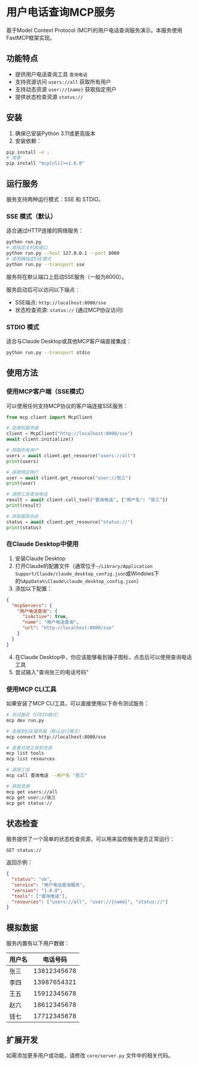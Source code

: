 # 用户电话查询MCP服务

基于Model Context Protocol (MCP)的用户电话查询服务演示。本服务使用FastMCP框架实现。

## 功能特点

- 提供用户电话查询工具 `查询电话`
- 支持资源访问 `users://all` 获取所有用户
- 支持动态资源 `user://{name}` 获取指定用户
- 提供状态检查资源 `status://`

## 安装

1. 确保已安装Python 3.11或更高版本
2. 安装依赖：

```bash
pip install -e .
# 或者
pip install "mcp[cli]>=1.6.0"
```

## 运行服务

服务支持两种运行模式：SSE 和 STDIO。

### SSE 模式（默认）

适合通过HTTP连接的网络服务：

```bash
python run.py
# 或指定主机和端口
python run.py --host 127.0.0.1 --port 8080
# 或明确指定SSE模式
python run.py --transport sse
```

服务将在默认端口上启动SSE服务（一般为8000）。

服务启动后可以访问以下端点：
- SSE端点: `http://localhost:8000/sse`
- 状态检查资源: `status://` (通过MCP协议访问)

### STDIO 模式

适合与Claude Desktop或其他MCP客户端直接集成：

```bash
python run.py --transport stdio
```

## 使用方法

### 使用MCP客户端（SSE模式）

可以使用任何支持MCP协议的客户端连接SSE服务：

```python
from mcp.client import McpClient

# 连接到服务器
client = McpClient("http://localhost:8000/sse")
await client.initialize()

# 获取所有用户
users = await client.get_resource("users://all")
print(users)

# 获取特定用户
user = await client.get_resource("user://张三")
print(user)

# 调用工具查询电话
result = await client.call_tool("查询电话", {"用户名": "张三"})
print(result)

# 获取服务状态
status = await client.get_resource("status://")
print(status)
```

### 在Claude Desktop中使用

1. 安装Claude Desktop
2. 打开Claude的配置文件（通常位于`~/Library/Application Support/Claude/claude_desktop_config.json`或Windows下的`%AppData%\Claude\claude_desktop_config.json`）
3. 添加以下配置：

```json
{
  "mcpServers": {
    "用户电话查询": {
      "isActive": true,
      "name": "用户电话查询",
      "url": "http://localhost:8000/sse"
    }
  }
}
```

4. 在Claude Desktop中，你应该能够看到锤子图标，点击后可以使用查询电话工具
5. 尝试输入"查询张三的电话号码"

### 使用MCP CLI工具

如果安装了MCP CLI工具，可以直接使用以下命令测试服务：

```bash
# 测试服务（STDIO模式）
mcp dev run.py

# 连接到SSE服务器（默认运行模式）
mcp connect http://localhost:8000/sse

# 查看可用工具和资源
mcp list tools
mcp list resources

# 调用工具
mcp call 查询电话 --用户名 "张三"

# 获取资源
mcp get users://all
mcp get user://张三
mcp get status://
```

## 状态检查

服务提供了一个简单的状态检查资源，可以用来监控服务是否正常运行：

```
GET status://
```

返回示例：

```json
{
  "status": "ok",
  "service": "用户电话查询服务",
  "version": "1.0.0",
  "tools": ["查询电话"],
  "resources": ["users://all", "user://{name}", "status://"]
}
```

## 模拟数据

服务内置有以下用户数据：

| 用户名 | 电话号码 |
|-------|---------|
| 张三 | 13812345678 |
| 李四 | 13987654321 |
| 王五 | 15912345678 |
| 赵六 | 18612345678 |
| 钱七 | 17712345678 |

## 扩展开发

如需添加更多用户或功能，请修改 `core/server.py` 文件中的相关代码。
